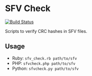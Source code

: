 SFV Check
=========

[![Build Status](https://travis-ci.org/Bilge/SFV-Check.svg?branch=master)](https://travis-ci.org/Bilge/SFV-Check)

Scripts to verify CRC hashes in SFV files.

Usage
-----

* Ruby: `sfv_check.rb path/to/sfv`
* PHP: `sfvcheck.php path/to/sfv`
* Python: `sfvcheck.py path/to/sfv`

